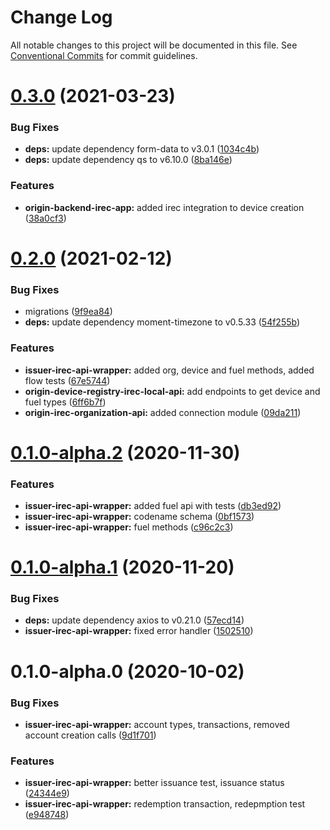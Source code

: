# Change Log

All notable changes to this project will be documented in this file.
See [Conventional Commits](https://conventionalcommits.org) for commit guidelines.

# [0.3.0](https://github.com/energywebfoundation/origin/compare/@energyweb/issuer-irec-api-wrapper@0.2.0...@energyweb/issuer-irec-api-wrapper@0.3.0) (2021-03-23)


### Bug Fixes

* **deps:** update dependency form-data to v3.0.1 ([1034c4b](https://github.com/energywebfoundation/origin/commit/1034c4bb6726a3f01b3d1ac5eabb09d8e18732aa))
* **deps:** update dependency qs to v6.10.0 ([8ba146e](https://github.com/energywebfoundation/origin/commit/8ba146e952b7be88bcf557420213918ec9a38af9))


### Features

* **origin-backend-irec-app:** added irec integration to device creation ([38a0cf3](https://github.com/energywebfoundation/origin/commit/38a0cf36741503f08fec58a795fcf1d3f985b0d8))





# [0.2.0](https://github.com/energywebfoundation/origin/compare/@energyweb/issuer-irec-api-wrapper@0.1.0-alpha.2...@energyweb/issuer-irec-api-wrapper@0.2.0) (2021-02-12)


### Bug Fixes

* migrations ([9f9ea84](https://github.com/energywebfoundation/origin/commit/9f9ea840dddd79c550c880aee62f5ae85297fc8f))
* **deps:** update dependency moment-timezone to v0.5.33 ([54f255b](https://github.com/energywebfoundation/origin/commit/54f255bdd186827271d50c1aee2967f3c3e928a9))


### Features

* **issuer-irec-api-wrapper:** added org, device and fuel methods, added flow tests ([67e5744](https://github.com/energywebfoundation/origin/commit/67e57444f2e2593ae7a1440aa53a7504d0cb01b6))
* **origin-device-registry-irec-local-api:** add endpoints to get device and fuel types ([6ff6b7f](https://github.com/energywebfoundation/origin/commit/6ff6b7fb15d7813140ea701846736a1f779ba788))
* **origin-irec-organization-api:** added connection module ([09da211](https://github.com/energywebfoundation/origin/commit/09da2113acfb27d95dc442aadee6be2f36e257c8))





# [0.1.0-alpha.2](https://github.com/energywebfoundation/origin/compare/@energyweb/issuer-irec-api-wrapper@0.1.0-alpha.1...@energyweb/issuer-irec-api-wrapper@0.1.0-alpha.2) (2020-11-30)


### Features

* **issuer-irec-api-wrapper:** added fuel api with tests ([db3ed92](https://github.com/energywebfoundation/origin/commit/db3ed921924b4b5ffb8ffb21ea2b956adcdb9a1e))
* **issuer-irec-api-wrapper:** codename schema ([0bf1573](https://github.com/energywebfoundation/origin/commit/0bf1573f9a02df425b546a60db0ad36ded42a842))
* **issuer-irec-api-wrapper:** fuel methods ([c96c2c3](https://github.com/energywebfoundation/origin/commit/c96c2c3c4eee6228b12d8acb1d993f1437e35c5b))





# [0.1.0-alpha.1](https://github.com/energywebfoundation/origin/compare/@energyweb/issuer-irec-api-wrapper@0.1.0-alpha.0...@energyweb/issuer-irec-api-wrapper@0.1.0-alpha.1) (2020-11-20)


### Bug Fixes

* **deps:** update dependency axios to v0.21.0 ([57ecd14](https://github.com/energywebfoundation/origin/commit/57ecd14d599bebc341422d24bbf2435369846c5e))
* **issuer-irec-api-wrapper:** fixed error handler ([1502510](https://github.com/energywebfoundation/origin/commit/15025103c4e7113d736efa5e5ffd4b516ebf9b28))





# 0.1.0-alpha.0 (2020-10-02)


### Bug Fixes

* **issuer-irec-api-wrapper:** account types, transactions, removed account creation calls ([9d1f701](https://github.com/energywebfoundation/origin/commit/9d1f701205353e7babda473b4a568b0f2d0b82c0))


### Features

* **issuer-irec-api-wrapper:** better issuance test, issuance status ([24344e9](https://github.com/energywebfoundation/origin/commit/24344e9ea7bc8e6b83a777a8c6b206331ca0551a))
* **issuer-irec-api-wrapper:** redemption transaction, redepmption test ([e948748](https://github.com/energywebfoundation/origin/commit/e948748737fbfb6e5b95f5ae4f57a0e570a88dc6))
